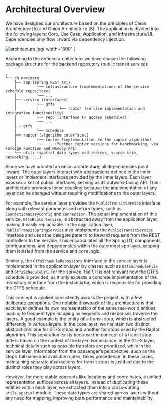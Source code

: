 # Architectural Overview

We have designed our architecture based on the principles of Clean Architecture [5] and Onion Architecture [8]. The
application is divided into the following layers: Core, Use Case, Application, and Infrastructure/UI. Dependencies only
flow inward via dependency injection.

![architecture.jpg](architecture.jpg){ width="600" }

According to the defined architecture we have chosen the following package structure for the backend repository (public
transit service):

```
.
└── ch.naviqore
    ├── app (spring REST API)
    │         ├── infrastructure (implementations of the service schedule repository)
    │         └── ...
    ├── service (interfaces)
    │         ├── gtfs
    │         │         └── raptor (service implementation and integration functionality)
    │         ├── repo (interface to access schedules)
    │         └── ...
    ├── gtfs
    │         └── schedule
    ├── raptor (algorithm interfaces)
    │         ├── router (implementation fo the raptor algorithm)
    │         └── ... (further raptor versions for benchmarking, via Foreign Function and Memory API)
    └── utils (spatial data types and indices, search trie, networking, ...)
```

Since we have adopted an onion architecture, all dependencies point inward. The outer layers interact with abstractions
defined in the inner layers or implement interfaces provided by the inner layers. Each layer exposes a set of public
interfaces, serving as its outward-facing API. This architecture promotes loose coupling because the implementation of
any layer can be changed without requiring modifications to the outer layers.

For example, the service layer provides the `PublicTransitService` interface along with relevant parameter and return
types, such as `ConnectionQueryConfig` and `Connection`. The actual implementation of this
service, `GtfsRaptorService`, is abstracted away from the application layer, making it easily replaceable. In the
application layer, `PublicTransitSpringService` also implements the `PublicTransitService` interface and uses the
delegate pattern to forward requests from the REST controllers to the service. This encapsulates all the Spring [11]
components, configurations, and dependencies within the outermost app layer, keeping them isolated from the service and
core logic.

Similarly, the `GtfsScheduleRepository` interface in the service layer is implemented in the application layer by
classes such as `GtfsScheduleFile` and `GtfsScheduleUrl`. For the service itself, it is not relevant how the GTFS
schedule is provided, as it only expects a concrete implementation of the repository interface from the instantiator,
which is responsible for providing the GTFS schedule.

This concept is applied consistently across the project, with a few deliberate exceptions. One notable drawback of this
architecture is that each layer defines its own representation of the same real-world entities, leading to frequent type
mapping as requests and responses traverse the layers. A good example is the entity of a transit stop, which is
abstracted differently in various layers. In the core layer, we maintain two distinct abstractions: one for GTFS stops
and another for stops used by the Raptor algorithm. This separation exists because the concept of a transit stop differs
based on the context of the layer. For instance, in the GTFS layer, technical details such as possible transfers are
prioritized, while in the service layer, information from the passenger’s perspective, such as the stop’s full name and
available routes, takes precedence. In these cases, maintaining separate abstractions for transit stops is justified due
to the distinct roles they play across layers.

However, for more stable concepts like locations and coordinates, a unified representation suffices across all layers.
Instead of duplicating these entities within each layer, we extracted them into a cross-cutting `utils.spatial` module.
These data types are shared across layers without any need for mapping, improving both performance and maintainability.